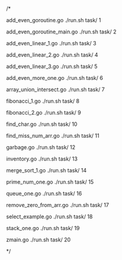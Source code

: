 /*

 add_even_goroutine.go
 ./run.sh task/ 1

 add_even_goroutine_main.go
 ./run.sh task/ 2

 add_even_linear_1.go
 ./run.sh task/ 3

 add_even_linear_2.go
 ./run.sh task/ 4

 add_even_linear_3.go
 ./run.sh task/ 5

 add_even_more_one.go
 ./run.sh task/ 6

 array_union_intersect.go
 ./run.sh task/ 7

 fibonacci_1.go
 ./run.sh task/ 8

 fibonacci_2.go
 ./run.sh task/ 9

 find_char.go
 ./run.sh task/ 10

 find_miss_num_arr.go
 ./run.sh task/ 11

 garbage.go
 ./run.sh task/ 12

 inventory.go
 ./run.sh task/ 13

 merge_sort_1.go
 ./run.sh task/ 14

 prime_num_one.go
 ./run.sh task/ 15

 queue_one.go
 ./run.sh task/ 16

 remove_zero_from_arr.go
 ./run.sh task/ 17

 select_example.go
 ./run.sh task/ 18

 stack_one.go
 ./run.sh task/ 19

 zmain.go
 ./run.sh task/ 20

*/
